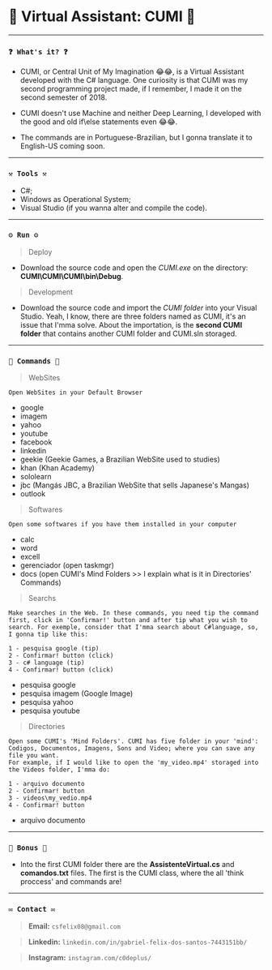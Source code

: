 # 🌟 Virtual Assistant: CUMI 🌟

----
### `❓ What's it? ❓`

* CUMI, or Central Unit of My Imagination 😂😂, is a Virtual Assistant developed with the C# language. One curiosity is that CUMI was my second programming project made, if I remember, I made it on the second semester of 2018.

* CUMI doesn't use Machine and neither Deep Learning, I developed with the good and old if\else statements even 😂😂.

* The commands are in Portuguese-Brazilian, but I gonna translate it to English-US coming soon.


----
### `⚒️ Tools ⚒️`

* C#;
* Windows as Operational System;
* Visual Studio (if you wanna alter and compile the code).

----
### `⚙️ Run ⚙️`

> Deploy

* Download the source code and open the *CUMI.exe* on the directory: **CUMI\CUMI\CUMI\bin\Debug**.

> Development

* Download the source code and import the *CUMI folder* into your Visual Studio. Yeah, I know, there are three folders named as CUMI, it's an issue that I'mma solve. About the importation, is the **second CUMI folder** that contains another CUMI folder and CUMI.sln storaged.

----
### `📝 Commands 📝`

> WebSites

```
Open WebSites in your Default Browser
```

* google
* imagem
* yahoo
* youtube
* facebook
* linkedin
* geekie (Geekie Games, a Brazilian WebSite used to studies)
* khan (Khan Academy)
* sololearn
* jbc (Mangás JBC, a Brazilian WebSite that sells Japanese's Mangas)
* outlook

> Softwares

```
Open some softwares if you have them installed in your computer
```

* calc
* word
* excell
* gerenciador (open taskmgr)
* docs (open CUMI's Mind Folders >> I explain what is it in Directories' Commands)

> Searchs

```
Make searches in the Web. In these commands, you need tip the command first, click in 'Confirmar!' button and after tip what you wish to search. For exemple, consider that I'mma search about C#language, so, I gonna tip like this:

1 - pesquisa google (tip)
2 - Confirmar! button (click)
3 - c# language (tip)
4 - Confirmar! button (click)
```

* pesquisa google
* pesquisa imagem (Google Image)
* pesquisa yahoo
* pesquisa youtube

> Directories

```
Open some CUMI's 'Mind Folders'. CUMI has five folder in your 'mind': Codigos, Documentos, Imagens, Sons and Video; where you can save any file you want.
For example, if I would like to open the 'my_video.mp4' storaged into the Videos folder, I'mma do:

1 - arquivo documento
2 - Confirmar! button
3 - videos\my_vedio.mp4
4 - Confirmar! button
```

* arquivo documento

----
### `🎁 Bonus 🎁`

* Into the first CUMI folder there are the **AssistenteVirtual.cs** and **comandos.txt** files. The first is the CUMI class, where the all 'think proccess' and commands are!

----
### `✉️ Contact ✉️`

> **Email:** `csfelix08@gmail.com`

> **Linkedin:** `linkedin.com/in/gabriel-felix-dos-santos-7443151bb/`

> **Instagram:** `instagram.com/c0deplus/`
